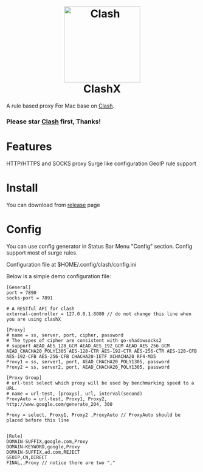 <h1 align="center">
  <img src="https://github.com/Dreamacro/clash/raw/master/docs/logo.png" alt="Clash" width="200">
  <br>
  ClashX
  <br>
</h1>


A rule based proxy For Mac base on [Clash](https://github.com/Dreamacro/clash).

### <b>Please star [Clash](https://github.com/Dreamacro/clash) first, Thanks!</b>

# Features

HTTP/HTTPS and SOCKS proxy
Surge like configuration
GeoIP rule support



# Install

You can download from [release](https://github.com/yichengchen/clashX/releases) page


# Config
You can use config generator in Status Bar Menu "Config" section.
Config support most of surge rules.

Configuration file at $HOME/.config/clash/config.ini

Below is a simple demo configuration file:
```
[General]
port = 7890
socks-port = 7891

# A RESTful API for clash
external-controller = 127.0.0.1:8080 // do not change this line when you are using clashX

[Proxy]
# name = ss, server, port, cipher, password
# The types of cipher are consistent with go-shadowsocks2
# support AEAD_AES_128_GCM AEAD_AES_192_GCM AEAD_AES_256_GCM AEAD_CHACHA20_POLY1305 AES-128-CTR AES-192-CTR AES-256-CTR AES-128-CFB AES-192-CFB AES-256-CFB CHACHA20-IETF XCHACHA20 RF4-MD5
Proxy1 = ss, server1, port, AEAD_CHACHA20_POLY1305, password
Proxy2 = ss, server2, port, AEAD_CHACHA20_POLY1305, password

[Proxy Group]
# url-test select which proxy will be used by benchmarking speed to a URL.
# name = url-test, [proxys], url, interval(second)
ProxyAuto = url-test, Proxy1, Proxy2, http://www.google.com/generate_204, 300

Proxy = select, Proxy1, Proxy2 ,ProxyAuto // ProxyAuto should be placed before this line 


[Rule]
DOMAIN-SUFFIX,google.com,Proxy
DOMAIN-KEYWORD,google,Proxy
DOMAIN-SUFFIX,ad.com,REJECT
GEOIP,CN,DIRECT
FINAL,,Proxy // notice there are two ","

```
